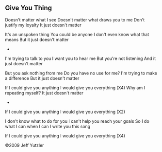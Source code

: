## Give You Thing
Doesn't matter what I see
Doesn't matter what draws you to me
Don't justify my loyalty
It just doesn't matter

It's an unspoken thing
You could be anyone
I don't even know what that means
But it just doesn't matter

- 

I'm trying to talk to you
I want you to hear me
But you're not listening
And it just doesn't matter

But you ask nothing from me
Do you have no use for me?
I'm trying to make a difference
But it just doesn't matter

If I could give you anything
I would give you everything (X4)
Why am I repeating myself?
It just doesn't matter

- 

If I could give you anything
I would give you everything (X2)

I don't know what to do for you
I can't help you reach your goals
So I do what I can when I can
I write you this song

If I could give you anything
I would give you everything (X4)

©2009 Jeff Yutzler

